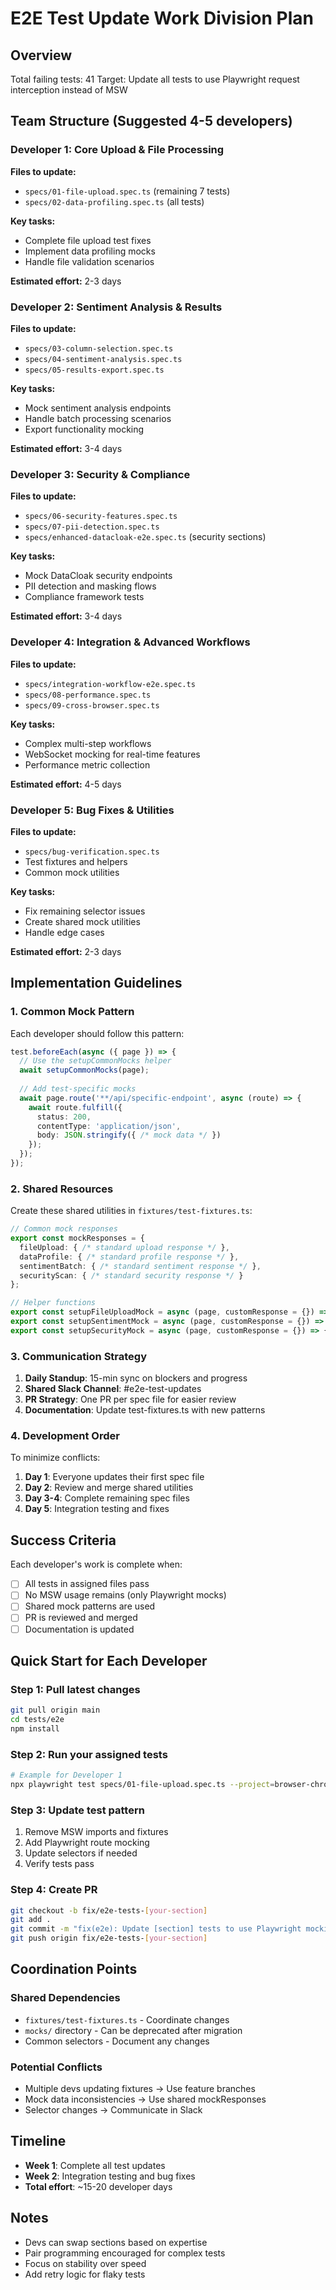 # E2E Test Update Work Division Plan

## Overview
Total failing tests: 41
Target: Update all tests to use Playwright request interception instead of MSW

## Team Structure (Suggested 4-5 developers)

### Developer 1: Core Upload & File Processing
**Files to update:**
- `specs/01-file-upload.spec.ts` (remaining 7 tests)
- `specs/02-data-profiling.spec.ts` (all tests)

**Key tasks:**
- Complete file upload test fixes
- Implement data profiling mocks
- Handle file validation scenarios

**Estimated effort:** 2-3 days

### Developer 2: Sentiment Analysis & Results
**Files to update:**
- `specs/03-column-selection.spec.ts`
- `specs/04-sentiment-analysis.spec.ts`
- `specs/05-results-export.spec.ts`

**Key tasks:**
- Mock sentiment analysis endpoints
- Handle batch processing scenarios
- Export functionality mocking

**Estimated effort:** 3-4 days

### Developer 3: Security & Compliance
**Files to update:**
- `specs/06-security-features.spec.ts`
- `specs/07-pii-detection.spec.ts`
- `specs/enhanced-datacloak-e2e.spec.ts` (security sections)

**Key tasks:**
- Mock DataCloak security endpoints
- PII detection and masking flows
- Compliance framework tests

**Estimated effort:** 3-4 days

### Developer 4: Integration & Advanced Workflows
**Files to update:**
- `specs/integration-workflow-e2e.spec.ts`
- `specs/08-performance.spec.ts`
- `specs/09-cross-browser.spec.ts`

**Key tasks:**
- Complex multi-step workflows
- WebSocket mocking for real-time features
- Performance metric collection

**Estimated effort:** 4-5 days

### Developer 5: Bug Fixes & Utilities
**Files to update:**
- `specs/bug-verification.spec.ts`
- Test fixtures and helpers
- Common mock utilities

**Key tasks:**
- Fix remaining selector issues
- Create shared mock utilities
- Handle edge cases

**Estimated effort:** 2-3 days

## Implementation Guidelines

### 1. Common Mock Pattern
Each developer should follow this pattern:

```typescript
test.beforeEach(async ({ page }) => {
  // Use the setupCommonMocks helper
  await setupCommonMocks(page);
  
  // Add test-specific mocks
  await page.route('**/api/specific-endpoint', async (route) => {
    await route.fulfill({
      status: 200,
      contentType: 'application/json',
      body: JSON.stringify({ /* mock data */ })
    });
  });
});
```

### 2. Shared Resources

Create these shared utilities in `fixtures/test-fixtures.ts`:

```typescript
// Common mock responses
export const mockResponses = {
  fileUpload: { /* standard upload response */ },
  dataProfile: { /* standard profile response */ },
  sentimentBatch: { /* standard sentiment response */ },
  securityScan: { /* standard security response */ }
};

// Helper functions
export const setupFileUploadMock = async (page, customResponse = {}) => { };
export const setupSentimentMock = async (page, customResponse = {}) => { };
export const setupSecurityMock = async (page, customResponse = {}) => { };
```

### 3. Communication Strategy

1. **Daily Standup**: 15-min sync on blockers and progress
2. **Shared Slack Channel**: #e2e-test-updates
3. **PR Strategy**: One PR per spec file for easier review
4. **Documentation**: Update test-fixtures.ts with new patterns

### 4. Development Order

To minimize conflicts:

1. **Day 1**: Everyone updates their first spec file
2. **Day 2**: Review and merge shared utilities
3. **Day 3-4**: Complete remaining spec files
4. **Day 5**: Integration testing and fixes

## Success Criteria

Each developer's work is complete when:
- [ ] All tests in assigned files pass
- [ ] No MSW usage remains (only Playwright mocks)
- [ ] Shared mock patterns are used
- [ ] PR is reviewed and merged
- [ ] Documentation is updated

## Quick Start for Each Developer

### Step 1: Pull latest changes
```bash
git pull origin main
cd tests/e2e
npm install
```

### Step 2: Run your assigned tests
```bash
# Example for Developer 1
npx playwright test specs/01-file-upload.spec.ts --project=browser-chrome
```

### Step 3: Update test pattern
1. Remove MSW imports and fixtures
2. Add Playwright route mocking
3. Update selectors if needed
4. Verify tests pass

### Step 4: Create PR
```bash
git checkout -b fix/e2e-tests-[your-section]
git add .
git commit -m "fix(e2e): Update [section] tests to use Playwright mocking"
git push origin fix/e2e-tests-[your-section]
```

## Coordination Points

### Shared Dependencies
- `fixtures/test-fixtures.ts` - Coordinate changes
- `mocks/` directory - Can be deprecated after migration
- Common selectors - Document any changes

### Potential Conflicts
- Multiple devs updating fixtures → Use feature branches
- Mock data inconsistencies → Use shared mockResponses
- Selector changes → Communicate in Slack

## Timeline
- **Week 1**: Complete all test updates
- **Week 2**: Integration testing and bug fixes
- **Total effort**: ~15-20 developer days

## Notes
- Devs can swap sections based on expertise
- Pair programming encouraged for complex tests
- Focus on stability over speed
- Add retry logic for flaky tests